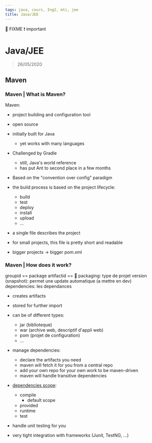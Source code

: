 ```yaml
---
tags: java, cours, Ing2, mti, jee
title: Java/JEE
---
```


:hammer: FIXME
:exclamation: important

# Java/JEE

> 26/05/2020

## Maven
### Maven | What is Maven?
Maven:
- project building and configuration tool
- open source
- initially built for Java
    - yet works with many languages
- Challenged by Gradle
    - still, Java's world reference
    - has put Ant to second place in a few months

- Based on the "convention over config" paradigm
- the build process is based on the project lifecycle:
    - build
    - test
    - deploy
    - install
    - upload
    - ...
- a single file describes the project
- for small projects, this file is pretty short and readable
- bigger projects -> bigger pom.xml

### Maven | How does it work?
groupid == package
artifactid == :hammer:
packaging: type de projet
version (snapshot): permet une update automatique (a mettre en dev)
dependencies: les dependances

- creates artifacts
- stored for further import
- can be of different types:
    - jar (biblioteque)
    - war (archive web, descriptif d'appli web)
    - pom (projet de configuration)
    - ...

- manage dependencies:
    - declare the artifacts you need
    - maven will fetch it for you from a central repo
    - add your own repo for your own work to be maven-driven
    - maven will handle transitive dependencies

- [dependencies scope](https://howtodoinjava.com/maven/maven-dependency-scopes/):
    - compile
        - default scope
    - provided
    - runtime
    - test

- handle unit testing for you
- very tight integration with frameworks (Junit, TestNG, ...)




















